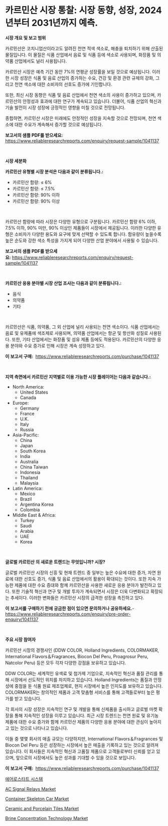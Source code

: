 <p><h1>카르민산 시장 통찰: 시장 동향, 성장, 2024년부터 2031년까지 예측.</h1></p><p><strong>시장 개요 및 보고 범위</strong></p>
<p><p>카르민산은 코치니업산이라고도 알려진 천연 적색 색소로, 해충을 퇴치하기 위해 산출된 물질입니다. 이 물질은 식품 산업에서 음료 및 식품 등에 색소로 사용되며, 화장품 및 의약품 산업에서도 널리 사용됩니다.</p><p>카르민산 시장은 예측 기간 동안 7%의 연평균 성장률을 보일 것으로 예상됩니다. 이러한 시장 성장은 식품 및 음료 산업의 증가하는 수요, 건강 및 환경 관련 규제의 강화, 그리고 천연 색소에 대한 소비자의 선호도 증가에 기인합니다.</p><p>또한, 최신 시장 동향은 식품 및 음료 산업에서 천연 색소의 사용이 증가하고 있으며, 카르민산의 안정성과 효과에 대한 연구가 계속되고 있습니다. 더불어, 식품 산업의 혁신과 기술 발전이 시장 성장에 긍정적인 영향을 미칠 것으로 전망됩니다.</p><p>종합하면, 카르민산 시장은 미래에도 안정적인 성장을 지속할 것으로 전망되며, 천연 색소에 대한 수요가 계속해서 증가할 것으로 예상됩니다.</p></p>
<p><strong>보고서의 샘플 PDF를 받으세요:</strong> <a href="https://www.reliableresearchreports.com/enquiry/request-sample/1041137">https://www.reliableresearchreports.com/enquiry/request-sample/1041137</a></p>
<p>&nbsp;</p>
<p><strong>시장 세분화</strong></p>
<p><strong>카르민산 유형별 시장 분석은 다음과 같이 분류됩니다.:</strong></p>
<p><ul><li>카르민산 함량: ≤ 6%</li><li>카르민산 함량: ≤ 7.5%</li><li>카르민산 함량: 90% 이하</li><li>카르민산 함량: 90% 이상</li></ul></p>
<p>&nbsp;</p>
<p><p>카르민산 함량에 따라 시장은 다양한 유형으로 구분됩니다. 카르민산 함량 6% 이하, 7.5% 이하, 90% 미만, 90% 이상인 제품들이 시장에서 제공됩니다. 이러한 다양한 유형은 소비자가 다양한 용도와 요구에 맞게 선택할 수 있도록 합니다. 함유량이 높을수록 높은 순도와 강한 색소 특성을 가지게 되어 다양한 산업 분야에서 사용될 수 있습니다.</p></p>
<p><strong>보고서의 샘플 PDF를 받으세요:</strong>&nbsp;<a href="https://www.reliableresearchreports.com/enquiry/request-sample/1041137">https://www.reliableresearchreports.com/enquiry/request-sample/1041137</a></p>
<p>&nbsp;</p>
<p><strong> 카르민산 응용 분야별 시장 산업 조사는 다음과 같이 분류됩니다.:</strong></p>
<p><ul><li>음식</li><li>의약품</li><li>기타</li></ul></p>
<p>&nbsp;</p>
<p><p>카르민산은 식품, 의약품, 그 외 산업에 널리 사용되는 천연 색소이다. 식품 산업에서는 음료 및 유제품에 색조제로 사용되며, 의약품 산업에서는 항균 및 항산화 성질로 사용된다. 또한, 기타 산업에서는 화장품 및 섬유 제품 등에도 적용된다. 카르민산의 다양한 응용 분야와 수요 증가로 인해 시장은 계속 성장하고 있다.</p></p>
<p><strong>이 보고서 구매:</strong>&nbsp; <a href="https://www.reliableresearchreports.com/purchase/1041137">https://www.reliableresearchreports.com/purchase/1041137</a></p>
<p>&nbsp;</p>
<p><strong>지역 측면에서 카르민산 지역별로 이용 가능한 시장 플레이어는 다음과 같습니다.:</strong></p>
<p><ul>
    <li>
        North America:
        <ul>
            <li>United States</li>
            <li>Canada</li>
        </ul>
    </li>
    <li>
        Europe:
        <ul>
            <li>Germany</li>
            <li>France</li>
            <li>U.K.</li>
            <li>Italy</li>
            <li>Russia</li>
        </ul>
    </li>
    <li>
        Asia-Pacific:
        <ul>
            <li>China</li>
            <li>Japan</li>
            <li>South Korea</li>
            <li>India</li>
            <li>Australia</li>
            <li>China Taiwan</li>
            <li>Indonesia</li>
            <li>Thailand</li>
            <li>Malaysia</li>
        </ul>
    </li>
    <li>
        Latin America:
        <ul>
            <li>Mexico</li>
            <li>Brazil</li>
            <li>Argentina Korea</li>
            <li>Colombia</li>
        </ul>
    </li>
    <li>
        Middle East & Africa:
        <ul>
            <li>Turkey</li>
            <li>Saudi</li>
            <li>Arabia</li>
            <li>UAE</li>
            <li>Korea</li>
        </ul>
    </li>
    </ul></p>
<p>&nbsp;</p>
<p><strong>글로벌 카르민산 의 새로운 트렌드는 무엇입니까? 시장?</strong></p>
<p><p>글로벌 카르민산 시장의 신흥 및 현재 트렌드 중 일부는 높은 수요에 대한 증가, 자연 원료에 대한 선호도 증가, 식품 및 음료 산업에서의 활용이 확대되는 것이다. 또한 지속 가능한 제품에 대한 수요 증대와 함께 카르민산을 사용한 새로운 응용 분야가 발전하고 있다. 또한 기술적 혁신과 연구 및 개발 투자가 계속되면서 시장은 더욱 다변화되고 확장되는 추세이다. 이러한 변화들은 카르민산 시장의 급격한 성장을 촉진하고 있다.</p></p>
<p><strong>이 보고서를 구매하기 전에 궁금한 점이 있으면 문의하거나 공유하세요.</strong>- <a href="https://www.reliableresearchreports.com/enquiry/pre-order-enquiry/1041137">https://www.reliableresearchreports.com/enquiry/pre-order-enquiry/1041137</a></p>
<p>&nbsp;</p>
<p><strong>주요 시장 참여자</strong></p>
<p><p>카르민산 시장의 경쟁사인 (DDW COLOR, Holland Ingredients, COLORMAKER, International Flavors＆Fragrances, Biocon Del Peru, Proagrosur Peru, Natcolor Peru) 등은 모두 각자 다양한 강점을 보유하고 있습니다.</p><p>DDW COLOR는 세계적인 유색료 및 첨가제 기업으로, 지속적인 혁신과 품질 관리를 통해 시장에서 선도적인 위치를 차지하고 있습니다. Holland Ingredients는 품질과 안정성에 중점을 둔 식품 원료 제조업체로, 현지 시장에서 높은 인지도를 보유하고 있습니다. COLORMAKER는 창의적인 제품과 고객 맞춤형 서비스를 통해 고객들로부터 높은 평가를 받고 있습니다.</p><p>각 회사의 시장 성장은 지속적인 연구 및 개발을 통해 신제품을 출시하고 글로벌 마켓 확장을 통해 지속적인 성장을 이루고 있습니다. 최근 시장 트렌드는 천연 원료 및 유기농 제품에 대한 수요 증가와 함께 카르민산 제품의 다양한 응용 분야에 대한 관심이 높아지고 있는 것으로 나타나고 있습니다.</p><p>이들 중 몇몇 회사의 매출 규모는 다양하지만, International Flavors＆Fragrances 및 Biocon Del Peru 등은 성장하는 시장에서 높은 매출을 기록하고 있는 것으로 알려져 있습니다. 이 회사들은 지속적인 혁신과 고품질 제품으로 고객들로부터 신뢰를 얻고 있으며, 앞으로의 시장에서도 높은 성과를 기대할 수 있을 것으로 보입니다.</p></p>
<p><strong>이 보고서 구매:</strong>&nbsp;&nbsp;<a href="https://www.reliableresearchreports.com/purchase/1041137">https://www.reliableresearchreports.com/purchase/1041137</a></p>
<p><p><a href="https://github.com/mpodehpw07370073/Market-Research-Report-List-1/blob/main/7156648190347.md">에어로스타트 시스템</a></p><p><a href="https://view.publitas.com/reportprime-1/ac-signal-relays-market-growth-market-trends-covid-19-impact-and-forecasts-for-period-from-2024-2031/">AC Signal Relays Market</a></p><p><a href="https://issuu.com/reportprime-2/docs/container-skeleton-car-market-size-2030.pptx">Container Skeleton Car Market</a></p><p><a href="https://github.com/rahu1506/Market-Research-Report-List-3/blob/main/ceramic-and-porcelain-tiles-market.md">Ceramic and Porcelain Tiles Market</a></p><p><a href="https://github.com/FassouRP/Market-Research-Report-List-3/blob/main/brine-concentration-technology-market.md">Brine Concentration Technology Market</a></p></p>
